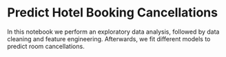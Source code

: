# Predict Hotel Booking Cancellations

In this notebook we perform an exploratory data analysis, followed by data cleaning and feature engineering. Afterwards, we fit different models to predict room cancellations. 
